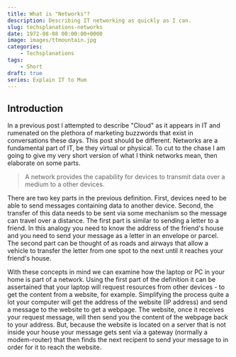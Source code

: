 ```yaml
---
title: What is "Networks"?
description: Describing IT networking as quickly as I can.
slug: techsplanations-networks
date: 1972-08-08 00:00:00+0000
image: images/ttmountain.jpg
categories:
    - Techsplanations
tags:
    - Short
draft: true
series: Explain IT to Mum
---
```


## Introduction

In a previous post I attempted to describe "Cloud" as it appears in IT and rumenated on the plethora of marketing buzzwords that exist in conversations these days. This post should be different. Networks are a fundamental part of IT, be they virtual or physical. To cut to the chase I am going to give my very short version of what I think networks mean, then elaborate on some parts. 

> A network provides the capability for devices to transmit data over a medium to a other devices.

There are two key parts in the previous definition. First, devices need to be able to send messages containing data to another device. Second, the transfer of this data needs to be sent via some mechanism so the message can travel over a distance. The first part is similar to sending a letter to a friend. In this analogy you need to know the address of the friend's house and you need to send your message as a letter in an envelope or parcel. The second part can be thought of as roads and airways that allow a vehicle to transfer the letter from one spot to the next until it reaches your friend's house. 

With these concepts in mind we can examine how the laptop or PC in your home is part of a network. Using the first part of the definition it can be assertained that your laptop will request resources from other devices - to get the content from a website, for example. Simplifying the process quite a lot your computer will get the address of the website (IP address) and send a message to the website to get a webpage. The website, once it receives your request message, will then send you the content of the webpage back to your address. But, because the website is located on a server that is not inside your house your message gets sent via a gateway (normally a modem-router) that then finds the next recipent to send your message to in order for it to reach the website. 